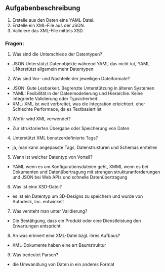 ## Aufgabenbeschreibung

1. Erstelle aus den Daten eine YAML-Datei.
2. Erstelle ein XML-File aus der JSON.
3. Validiere das XML-File mittels XSD.

### Fragen:

1. Was sind die Unterschiede der Datentypen?
  - JSON Unterstützt Datenobjekte während YAML das nicht tut, YAML UNterstützt allgemein mehr Datentypen 
2. Was sind Vor- und Nachteile der jeweiligen Dateiformate?
  - JSON: Gute Lesbarkeit. Begrenzte Unterstützung in älteren Systemen.
  - YAML: Fexibilität in der Datenmodelierung und Hierarchie. Keine Integrierte Validierung oder Typsicherheit.
  - XML: XML ist weit verbreitet, was die Integration erleichtert. eher Schlechte Performace, da es Textbasiert ist 
3. Wofür wird XML verwendet?
  - Zur struktorierten Übergabe oder Speicherung von Daten 
4. Unterstützt XML benutzerdefinierte Tags?
  - ja, man kann angepasste Tags, Datenstrukturen und Schemas erstellen
5. Wann ist welcher Datentyp von Vorteil?
  - YAML wenn es um Konfigurationsdateien geht, XMML wenn es bei Dokumenten und Datenübertragung mit strengen 
    strukturanforderungen und JSON bei Web APIs und schnelle Datenübertragung 
6. Was ist eine XSD-Datei?
  - es ist ein Datentyp um 3D-Designs zu speichern und wurde von Autodesk, Inc. entwickelt 
7. Was versteht man unter Validierung?
  - Die Bestätigung, dass ein Produkt oder eine Dienstleistung den Erwartungen entspricht  
8. An was erinnert eine XML-Datei bzgl. ihres Aufbaus?
  - XML-Dokumente haben eine art Baumstruktur
9. Was bedeutet Parsen?
  - die Umwandlung von Daten in ein anderes Format 
